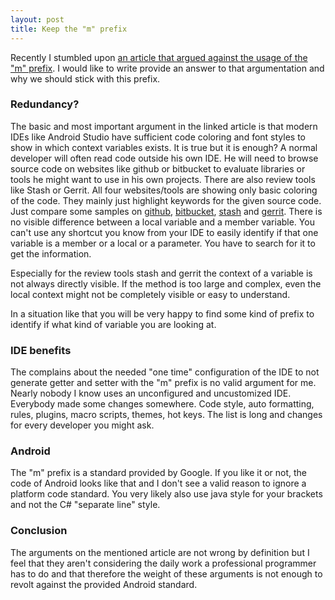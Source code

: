 ```yaml
---
layout: post
title: Keep the "m" prefix
---
```


Recently I stumbled upon [an article that argued against the usage of the "m" prefix](http://trevore.com/post/stop-it-m-prefix).
I would like to write provide an answer to that argumentation and why we should stick with this prefix.

### Redundancy?

The basic and most important argument in the linked article is that modern IDEs like Android Studio have sufficient
code coloring and font styles to show in which context variables exists. It is true but it is enough?
A normal developer will often read code outside his own IDE. He will need to browse source code on websites like
github or bitbucket to evaluate libraries or tools he might want to use in his own projects. There are also review tools
like Stash or Gerrit.
All four websites/tools are showing only basic coloring of the code. They mainly just highlight keywords for the given
source code. Just compare some samples on
[github](https://github.com/android/platform_frameworks_support/blob/master/v4/java/android/support/v4/app/ActivityCompat.java),
[bitbucket](https://bitbucket.org/kugking/datas-for-android-android-studio/src/3f9a3be7ff5118e02ae11b1f24741b0b1cc6ed00/app/src/main/java/kavita/zocial365/app/datas/FullScreenImageActivity.java?at=master),
[stash](https://confluence.atlassian.com/download/attachments/300817283/STASH13_PRactivity.png?version=1&modificationDate=1349754860272&api=v2)
and [gerrit](https://android-review.googlesource.com/#/c/136041/2/services/core/java/com/android/server/wm/WindowManagerService.java).
There is no visible difference between a local variable and a member variable. You can't use any shortcut you know from
your IDE to easily identify if that one variable is a member or a local or a parameter. You have to search for it to get
the information.

Especially for the review tools stash and gerrit the context of a variable is not always directly visible. If the method is
too large and complex, even the local context might not be completely visible or easy to understand.

In a situation like that you will be very happy to find some kind of prefix to identify if what kind of variable you are
looking at.

### IDE benefits

The complains about the needed "one time" configuration of the IDE to not generate getter and setter with the "m" prefix is no
valid argument for me. Nearly nobody I know uses an unconfigured and uncustomized IDE. Everybody made some changes
somewhere. Code style, auto formatting, rules, plugins, macro scripts, themes, hot keys. The list is long and changes
for every developer you might ask.

### Android

The "m" prefix is a standard provided by Google. If you like it or not, the code of Android looks like that and I don't
see a valid reason to ignore a platform code standard. You very likely also use java style for your brackets and not
the C# "separate line" style.

### Conclusion

The arguments on the mentioned article are not wrong by definition but I feel that they aren't considering the daily
work a professional programmer has to do and that therefore the weight of these arguments is not enough to revolt against
the provided Android standard.
